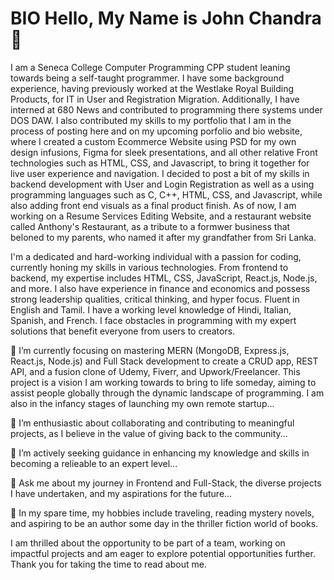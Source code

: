 # BIO Hello, My Name is John Chandra 👋

I am a Seneca College Computer Programming CPP student leaning towards being a self-taught programmer. I have some background experience, having previously worked at the Westlake Royal Building Products, for IT in User and Registration Migration. Additionally, I have interned at 680 News and contributed to programming there systems under DOS DAW. I also contributed my skills to my portfolio that I am in the process of posting here and on my upcoming porfolio and bio website, where I created a custom Ecommerce Website using PSD for my own design infusions, Figma for sleek presentations, and all other relative Front technologies such as HTML, CSS, and Javascript, to bring it together for live user experience and navigation. I decided to post a bit of my skills in backend development with User and Login Registration as well as a using programming languages such as C, C++, HTML, CSS, and Javascript, while also adding front end visuals as a final product finish. As of now, I am working on a Resume Services Editing Website, and a restaurant website called Anthony's Restaurant, as a tribute to a formwer business that beloned to my parents, who named it after my grandfather from Sri Lanka.

I'm a dedicated and hard-working individual with a passion for coding, currently honing my skills in various technologies. From frontend to backend, my expertise includes HTML, CSS, JavaScript, React.js, Node.js, and more.  I also have experience in finance and economics and possess strong leadership qualities, critical thinking, and hyper focus. Fluent in English and Tamil. I have a working level knowledge of Hindi, Italian, Spanish, and French. I face obstacles in programming with my expert solutions that benefit everyone from users to creators.

🔭 I’m currently focusing on mastering MERN (MongoDB, Express.js, React.js, Node.js) and Full Stack development to create a CRUD app, REST API, and a fusion clone of Udemy, Fiverr, and Upwork/Freelancer. This project is a vision I am working towards to bring to life someday, aiming to assist people globally through the dynamic landscape of programming. I am also in the infancy stages of launching my own remote startup...

👯 I’m enthusiastic about collaborating and contributing to meaningful projects, as I believe in the value of giving back to the community...

🤔 I’m actively seeking guidance in enhancing my knowledge and skills in becoming a relieable to an expert level...

💬 Ask me about my journey in Frontend and Full-Stack, the diverse projects I have undertaken, and my aspirations for the future...

💬 In my spare time, my hobbies include traveling, reading mystery novels, and aspiring to be an author some day in the thriller fiction world of books.

I am thrilled about the opportunity to be part of a team, working on impactful projects and am eager to explore potential opportunities further. Thank you for taking the time to read about me.
